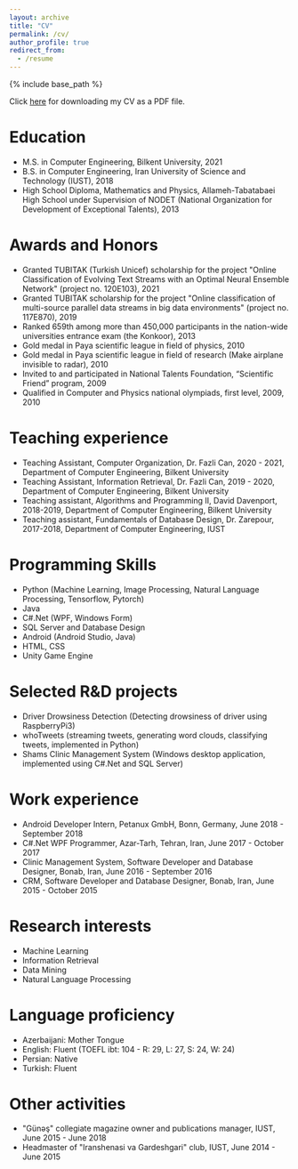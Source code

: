 ```yaml
---
layout: archive
title: "CV"
permalink: /cv/
author_profile: true
redirect_from:
  - /resume
---
```


{% include base_path %}

Click [here](https://PouyaGhahramanian.github.io/files/Pouya_Ghahramanian_cv.pdf) for downloading my CV as a PDF file.

Education
======
* M.S. in Computer Engineering, Bilkent University, 2021
* B.S. in Computer Engineering, Iran University of Science and Technology (IUST), 2018
* High School Diploma, Mathematics and Physics, Allameh-Tabatabaei High School under Supervision of NODET (National Organization for Development of Exceptional Talents), 2013

Awards and Honors
======
* Granted TUBITAK (Turkish Unicef) scholarship for the project "Online Classification of Evolving Text Streams with an Optimal Neural Ensemble Network" (project no. 120E103), 2021
* Granted TUBITAK scholarship for the project "Online classification of multi-source parallel data streams in big data environments" (project no. 117E870), 2019
* Ranked 659th among more than 450,000 participants in the nation-wide universities entrance exam (the Konkoor), 2013
* Gold medal in Paya scientific league in field of physics, 2010
* Gold medal in Paya scientific league in field of research (Make airplane invisible to radar), 2010
* Invited to and participated in National Talents Foundation, “Scientific Friend” program, 2009
* Qualified in Computer and Physics national olympiads, first level, 2009, 2010

Teaching experience
======
* Teaching Assistant, Computer Organization, Dr. Fazli Can, 2020 - 2021, Department of Computer Engineering, Bilkent University
* Teaching Assistant, Information Retrieval, Dr. Fazli Can, 2019 - 2020, Department of Computer Engineering, Bilkent University
* Teaching assistant, Algorithms and Programming II, David Davenport, 2018-2019, Department of Computer Engineering, Bilkent University
* Teaching assistant, Fundamentals of Database Design, Dr. Zarepour, 2017-2018, Department of Computer Engineering, IUST

Programming Skills
======
* Python (Machine Learning, Image Processing, Natural Language Processing, Tensorflow, Pytorch)
* Java
* C#.Net (WPF, Windows Form)
* SQL Server and Database Design
* Android (Android Studio, Java)
* HTML, CSS
* Unity Game Engine

Selected R&D projects
======
* Driver Drowsiness Detection (Detecting drowsiness of driver using RaspberryPi3)
* whoTweets (streaming tweets, generating word clouds, classifying tweets, implemented in Python)
* Shams Clinic Management System (Windows desktop application, implemented using C#.Net and SQL Server)

Work experience
======
* Android Developer Intern, Petanux GmbH, Bonn, Germany, June 2018 - September 2018
* C#.Net WPF Programmer, Azar-Tarh, Tehran, Iran, June 2017 - October 2017
* Clinic Management System, Software Developer and Database Designer, Bonab, Iran, June 2016 - September 2016
* CRM, Software Developer and Database Designer, Bonab, Iran, June 2015 - October 2015

Research interests
======
* Machine Learning
* Information Retrieval
* Data Mining
* Natural Language Processing

Language proficiency
======
* Azerbaijani: Mother Tongue
* English: Fluent (TOEFL ibt: 104 - R: 29, L: 27, S: 24, W: 24)
* Persian: Native
* Turkish: Fluent

Other activities
======
* "Günəş" collegiate magazine owner and publications manager, IUST, June 2015 - June 2018
* Headmaster of "Iranshenasi va Gardeshgari" club, IUST, June 2014 - June 2015

<!--
Work experience
======
* Summer 2015: Research Assistant
  * Github University
  * Duties included: Tagging issues
  * Supervisor: Professor Git

* Fall 2015: Research Assistant
  * Github University
  * Duties included: Merging pull requests
  * Supervisor: Professor Hub

Skills
======
* Skill 1
* Skill 2
  * Sub-skill 2.1
  * Sub-skill 2.2
  * Sub-skill 2.3
* Skill 3

Publications
======
  <ul>{% for post in site.publications %}
    {% include archive-single-cv.html %}
  {% endfor %}</ul>

Talks
======
  <ul>{% for post in site.talks %}
    {% include archive-single-talk-cv.html %}
  {% endfor %}</ul>

Teaching
======
  <ul>{% for post in site.teaching %}
    {% include archive-single-cv.html %}
  {% endfor %}</ul>

Service and leadership
======
* Currently signed in to 43 different slack teams
-->
